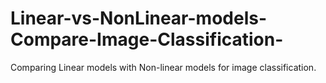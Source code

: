# Linear-vs-NonLinear-models-Compare-Image-Classification-
Comparing Linear models with Non-linear models for image classification.
